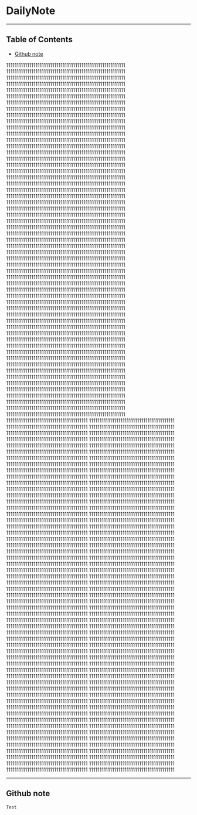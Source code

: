 # DailyNote


---

## Table of Contents

- [Github note](#github-note)



111111111111111111111111111111111111111111111111111111111
111111111111111111111111111111111111111111111111111111111
111111111111111111111111111111111111111111111111111111111
111111111111111111111111111111111111111111111111111111111
111111111111111111111111111111111111111111111111111111111
111111111111111111111111111111111111111111111111111111111
111111111111111111111111111111111111111111111111111111111
111111111111111111111111111111111111111111111111111111111
111111111111111111111111111111111111111111111111111111111
111111111111111111111111111111111111111111111111111111111
111111111111111111111111111111111111111111111111111111111
111111111111111111111111111111111111111111111111111111111
111111111111111111111111111111111111111111111111111111111
111111111111111111111111111111111111111111111111111111111
111111111111111111111111111111111111111111111111111111111
111111111111111111111111111111111111111111111111111111111
111111111111111111111111111111111111111111111111111111111
111111111111111111111111111111111111111111111111111111111
111111111111111111111111111111111111111111111111111111111
111111111111111111111111111111111111111111111111111111111
111111111111111111111111111111111111111111111111111111111
111111111111111111111111111111111111111111111111111111111
111111111111111111111111111111111111111111111111111111111
111111111111111111111111111111111111111111111111111111111
111111111111111111111111111111111111111111111111111111111
111111111111111111111111111111111111111111111111111111111
111111111111111111111111111111111111111111111111111111111
111111111111111111111111111111111111111111111111111111111
111111111111111111111111111111111111111111111111111111111
111111111111111111111111111111111111111111111111111111111
111111111111111111111111111111111111111111111111111111111
111111111111111111111111111111111111111111111111111111111
111111111111111111111111111111111111111111111111111111111
111111111111111111111111111111111111111111111111111111111
111111111111111111111111111111111111111111111111111111111
111111111111111111111111111111111111111111111111111111111
111111111111111111111111111111111111111111111111111111111
111111111111111111111111111111111111111111111111111111111
111111111111111111111111111111111111111111111111111111111
111111111111111111111111111111111111111111111111111111111
111111111111111111111111111111111111111111111111111111111
111111111111111111111111111111111111111111111111111111111
111111111111111111111111111111111111111111111111111111111
111111111111111111111111111111111111111111111111111111111
111111111111111111111111111111111111111111111111111111111
111111111111111111111111111111111111111111111111111111111
111111111111111111111111111111111111111111111111111111111
111111111111111111111111111111111111111111111111111111111
111111111111111111111111111111111111111111111111111111111
111111111111111111111111111111111111111111111111111111111
111111111111111111111111111111111111111111111111111111111
111111111111111111111111111111111111111111111111111111111
111111111111111111111111111111111111111111111111111111111
111111111111111111111111111111111111111111111111111111111
111111111111111111111111111111111111111111111111111111111
111111111111111111111111111111111111111111111111111111111
111111111111111111111111111111111111111111111111111111111
111111111111111111111111111111111111111
11111111111111111111111111111111111111111
111111111111111111111111111111111111111
11111111111111111111111111111111111111111
111111111111111111111111111111111111111
11111111111111111111111111111111111111111
111111111111111111111111111111111111111
11111111111111111111111111111111111111111
111111111111111111111111111111111111111
11111111111111111111111111111111111111111
111111111111111111111111111111111111111
11111111111111111111111111111111111111111
111111111111111111111111111111111111111
11111111111111111111111111111111111111111
111111111111111111111111111111111111111
11111111111111111111111111111111111111111
111111111111111111111111111111111111111
11111111111111111111111111111111111111111
111111111111111111111111111111111111111
11111111111111111111111111111111111111111
111111111111111111111111111111111111111
11111111111111111111111111111111111111111
111111111111111111111111111111111111111
11111111111111111111111111111111111111111
111111111111111111111111111111111111111
11111111111111111111111111111111111111111
111111111111111111111111111111111111111
11111111111111111111111111111111111111111
111111111111111111111111111111111111111
11111111111111111111111111111111111111111
111111111111111111111111111111111111111
11111111111111111111111111111111111111111
111111111111111111111111111111111111111
11111111111111111111111111111111111111111
111111111111111111111111111111111111111
11111111111111111111111111111111111111111
111111111111111111111111111111111111111
11111111111111111111111111111111111111111
111111111111111111111111111111111111111
11111111111111111111111111111111111111111
111111111111111111111111111111111111111
11111111111111111111111111111111111111111
111111111111111111111111111111111111111
11111111111111111111111111111111111111111
111111111111111111111111111111111111111
11111111111111111111111111111111111111111
111111111111111111111111111111111111111
11111111111111111111111111111111111111111
111111111111111111111111111111111111111
11111111111111111111111111111111111111111
111111111111111111111111111111111111111
11111111111111111111111111111111111111111
111111111111111111111111111111111111111
11111111111111111111111111111111111111111
111111111111111111111111111111111111111
11111111111111111111111111111111111111111
111111111111111111111111111111111111111
11111111111111111111111111111111111111111
111111111111111111111111111111111111111
11111111111111111111111111111111111111111
111111111111111111111111111111111111111
11111111111111111111111111111111111111111
111111111111111111111111111111111111111
11111111111111111111111111111111111111111
111111111111111111111111111111111111111
11111111111111111111111111111111111111111
111111111111111111111111111111111111111
11111111111111111111111111111111111111111
111111111111111111111111111111111111111
11111111111111111111111111111111111111111
111111111111111111111111111111111111111
11111111111111111111111111111111111111111
111111111111111111111111111111111111111
11111111111111111111111111111111111111111
111111111111111111111111111111111111111
11111111111111111111111111111111111111111
111111111111111111111111111111111111111
11111111111111111111111111111111111111111
111111111111111111111111111111111111111
11111111111111111111111111111111111111111
111111111111111111111111111111111111111
11111111111111111111111111111111111111111
111111111111111111111111111111111111111
11111111111111111111111111111111111111111
111111111111111111111111111111111111111
11111111111111111111111111111111111111111
111111111111111111111111111111111111111
11111111111111111111111111111111111111111
111111111111111111111111111111111111111
11111111111111111111111111111111111111111
111111111111111111111111111111111111111
11111111111111111111111111111111111111111
111111111111111111111111111111111111111
11111111111111111111111111111111111111111
111111111111111111111111111111111111111
11111111111111111111111111111111111111111
111111111111111111111111111111111111111
11111111111111111111111111111111111111111
111111111111111111111111111111111111111
11111111111111111111111111111111111111111
111111111111111111111111111111111111111
11111111111111111111111111111111111111111
111111111111111111111111111111111111111
11111111111111111111111111111111111111111
111111111111111111111111111111111111111
11111111111111111111111111111111111111111
111111111111111111111111111111111111111
11111111111111111111111111111111111111111
111111111111111111111111111111111111111
11111111111111111111111111111111111111111
111111111111111111111111111111111111111
11111111111111111111111111111111111111111
111111111111111111111111111111111111111
11111111111111111111111111111111111111111



---
## Github note
	Test


